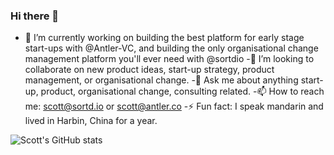 ### Hi there 👋

 - 🔭 I’m currently working on building the best platform for early stage start-ups with @Antler-VC, and building the only organisational change management platform you'll ever need with @sortdio 
-👯 I’m looking to collaborate on new product ideas, start-up strategy, product management, or organisational change.
-💬 Ask me about anything start-up, product, organisational change, consulting related.
-📫 How to reach me: scott@sortd.io or scott@antler.co
-⚡ Fun fact: I speak mandarin and lived in Harbin, China for a year.

![Scott's GitHub stats](https://github-readme-stats.vercel.app/api?username=scotty595&count_private=true)
